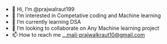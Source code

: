 - 👋 Hi, I’m @prajwalraut199
- 👀 I’m interested in Competative coding and Machine learning
- 🌱 I’m currently learning DSA
- 💞️ I’m looking to collaborate on Any Machine learning project
- 📫 How to reach me ...mail-prajwalkraut10@gmail.com

<!---
prajwalraut199/prajwalraut199 is a ✨ special ✨ repository because its `README.md` (this file) appears on your GitHub profile.
You can click the Preview link to take a look at your changes.
--->
